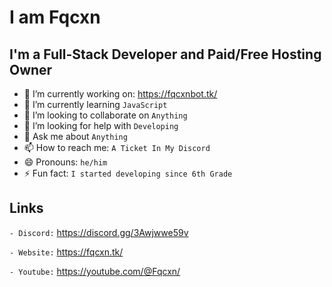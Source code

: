 # I am Fqcxn

## I'm a Full-Stack Developer and Paid/Free Hosting Owner

- 🔭 I’m currently working on: https://fqcxnbot.tk/
- 🌱 I’m currently learning `JavaScript`
- 👯 I’m looking to collaborate on `Anything`
- 🤔 I’m looking for help with `Developing`
- 💬 Ask me about `Anything`
- 📫 How to reach me: `A Ticket In My Discord`
- 😄 Pronouns: `he/him`
- ⚡ Fun fact: `I started developing since 6th Grade`

## Links

`- Discord:` https://discord.gg/3Awjwwe59v

`- Website:` https://fqcxn.tk/

`- Youtube:` https://youtube.com/@Fqcxn/

</details>

